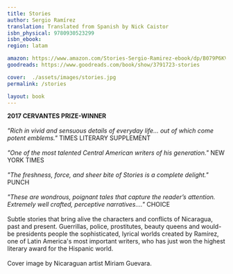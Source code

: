 ```yaml
---
title: Stories
author: Sergio Ramírez
translation: Translated from Spanish by Nick Caistor
isbn_physical: 9780930523299
isbn_ebook: 
region: latam

amazon: https://www.amazon.com/Stories-Sergio-Ramirez-ebook/dp/B079P6KVZM/ref=tmm_kin_swatch_0?_encoding=UTF8&qid=&sr=
goodreads: https://www.goodreads.com/book/show/3791723-stories

cover:  ./assets/images/stories.jpg
permalink: /stories

layout: book
---
```

**2017 CERVANTES PRIZE-WINNER**
<br><br>
*"Rich in vivid and sensuous details of everyday life… out of which come potent emblems."* TIMES LITERARY SUPPLEMENT
<br><br>
*"One of the most talented Central American writers of his generation."* NEW YORK TIMES
<br><br>
*"The freshness, force, and sheer bite of Stories is a complete delight."* PUNCH
<br><br>
*"These are wondrous, poignant tales that capture the reader’s attention. Extremely well crafted, perceptive narratives…."* CHOICE
<br><br>
Subtle stories that bring alive the characters and conflicts of Nicaragua, past and present. Guerrillas, police, prostitutes, beauty queens and would-be presidents people the sophisticated, lyrical worlds created by Ramírez, one of Latin America's most important writers, who has just won the highest literary award for the Hispanic world. 
<br><br>
Cover image by Nicaraguan artist Miriam Guevara.
